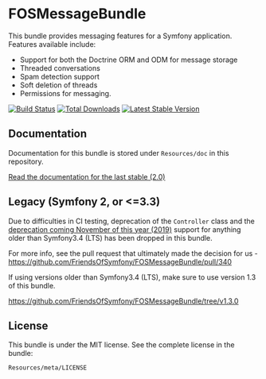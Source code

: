 FOSMessageBundle
================

This bundle provides messaging features for a Symfony application. Features available include:

- Support for both the Doctrine ORM and ODM for message storage
- Threaded conversations
- Spam detection support
- Soft deletion of threads
- Permissions for messaging.

[![Build Status](https://travis-ci.org/FriendsOfSymfony/FOSMessageBundle.png?branch=master)](https://travis-ci.org/FriendsOfSymfony/FOSMessageBundle) [![Total Downloads](https://poser.pugx.org/FriendsOfSymfony/message-bundle/downloads.png)](https://packagist.org/packages/FriendsOfSymfony/message-bundle) [![Latest Stable Version](https://poser.pugx.org/FriendsOfSymfony/message-bundle/v/stable.png)](https://packagist.org/packages/FriendsOfSymfony/message-bundle)

Documentation
-------------

Documentation for this bundle is stored under `Resources/doc` in this repository.

[Read the documentation for the last stable (2.0)][]

Legacy (Symfony 2, or <=3.3)
------

Due to difficulties in CI testing, deprecation of the `Controller` class and the [deprecation coming November of this year (2019)][] support for anything older than Symfony3.4 (LTS) has been dropped in this bundle.

For more info, see the pull request that ultimately made the decision for us - https://github.com/FriendsOfSymfony/FOSMessageBundle/pull/340

If using versions older than Symfony3.4 (LTS), make sure to use version 1.3 of this bundle.

https://github.com/FriendsOfSymfony/FOSMessageBundle/tree/v1.3.0

License
-------

This bundle is under the MIT license. See the complete license in the bundle:

```
Resources/meta/LICENSE
```

[Read the documentation for the last stable (2.0)]: https://github.com/FriendsOfSymfony/FOSMessageBundle/blob/master/Resources/doc/00-index.md

[deprecation coming November of this year (2019)]: https://symfony.com/roadmap/2.8